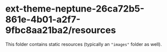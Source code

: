 # ext-theme-neptune-26ca72b5-861e-4b01-a2f7-9fbc8aa21ba2/resources

This folder contains static resources (typically an `"images"` folder as well).
